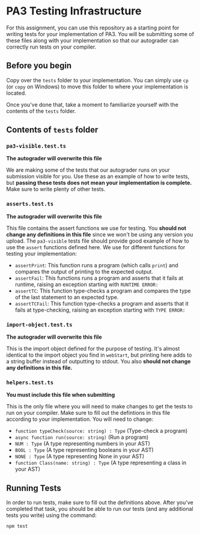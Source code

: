 # PA3 Testing Infrastructure

For this assignment, you can use this repository as a starting point for writing tests for your implementation of PA3. You will be submitting some of these files along with your implementation so that our autograder can correctly run tests on your compiler.

## Before you begin
Copy over the `tests` folder to your implementation. You can simply use `cp` (or `copy` on Windows) to move this folder to where your implementation is located.

Once you've done that, take a moment to familiarize yourself with the contents of the `tests` folder.

## Contents of `tests` folder

### `pa3-visible.test.ts`
**The autograder will overwrite this file**

We are making some of the tests that our autograder runs on your submission visible for you. Use these as an example of how to write tests, but **passing these tests does not mean your implementation is complete.** Make sure to write plenty of other tests.


### `asserts.test.ts`
**The autograder will overwrite this file**

This file contains the assert functions we use for testing. You **should not change any definitions in this file** since we won't be using any version you upload. The `pa3-visible` tests file should provide good example of how to use the `assert` functions defined here. We use for different functions for testing your implementation:
* `assertPrint`: This function runs a program (which calls `print`) and compares the output of printing to the expected output.
* `assertFail`: This functions runs a program and asserts that it fails at runtime, raising an exception starting with `RUNTIME ERROR:`
* `assertTC`: This function type-checks a program and compares the type of the last statement to an expected type.
* `assertTCFail`: This function type-checks a program and asserts that it fails at type-checking, raising an exception starting with `TYPE ERROR:`

### `import-object.test.ts`
**The autograder will overwrite this file**

This is the import object defined for the purpose of testing. It's almost identical to the import object you find in `webStart`, but printing here adds to a string buffer instead of outputting to stdout. You also **should not change any definitions in this file.**

### `helpers.test.ts`
**You must include this file when submitting**

This is the only file where you will need to make changes to get the tests to run on your compiler. Make sure to fill out the defintions in this file according to your implementation. You will need to change:
* `function typeCheck(source: string) : Type` (Type-check a program)
* `async function run(source: string)` (Run a program)
* `NUM : Type` (A type representing numbers in your AST)
* `BOOL : Type` (A type representing booleans in your AST)
* `NONE : Type` (A type representing None in your AST)
* `function Class(name: string) : Type` (A type representing a class in your AST)

## Running Tests
In order to run tests, make sure to fill out the definitions above. After you've completed that task, you should be able to run our tests (and any additional tests you write) using the command: 
```
npm test
```